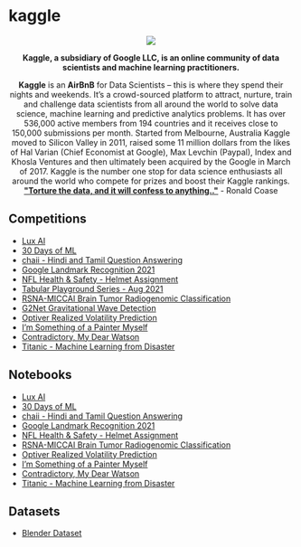 # kaggle
<p align="center"> 
<img src="https://user-images.githubusercontent.com/59575502/130084501-3e4cdce8-d16a-42ca-91ba-9bb8a58be021.png">
</p>
<p align="center">
<b>Kaggle, a subsidiary of Google LLC, is an online community of data scientists and machine learning practitioners.</b>
</p>
<p align="center">
<es><strong>Kaggle</strong></es> is an <es><strong>AirBnB</strong></es> for Data Scientists – this is where they spend their nights and weekends. It’s a crowd-sourced platform to attract, nurture, train and challenge data scientists from all around the world to solve data science, machine learning and predictive analytics problems. It has over 536,000 active members from 194 countries and it receives close to 150,000 submissions per month. Started from Melbourne, Australia Kaggle moved to Silicon Valley in 2011, raised some 11 million dollars from the likes of Hal Varian (Chief Economist at Google), Max Levchin (Paypal), Index and Khosla Ventures and then ultimately been acquired by the Google in March of 2017. Kaggle is the number one stop for data science enthusiasts all around the world who compete for prizes and boost their Kaggle rankings.</br><es><strong><a href = "https://www.kaggle.com/">"Torture the data, and it will confess to anything.."</a></strong></es> - Ronald Coase
</p>

## Competitions
- [Lux AI](https://www.kaggle.com/c/lux-ai-2021)
- [30 Days of ML](https://www.kaggle.com/c/30-days-of-ml)
- [chaii - Hindi and Tamil Question Answering](https://www.kaggle.com/c/chaii-hindi-and-tamil-question-answering)
- [Google Landmark Recognition 2021](https://www.kaggle.com/c/landmark-recognition-2021)
- [NFL Health & Safety - Helmet Assignment](https://www.kaggle.com/c/nfl-health-and-safety-helmet-assignment)
- [Tabular Playground Series - Aug 2021](https://www.kaggle.com/c/tabular-playground-series-aug-2021)
- [RSNA-MICCAI Brain Tumor Radiogenomic Classification](https://www.kaggle.com/c/rsna-miccai-brain-tumor-radiogenomic-classification)
- [G2Net Gravitational Wave Detection](https://www.kaggle.com/c/g2net-gravitational-wave-detection)
- [Optiver Realized Volatility Prediction](https://www.kaggle.com/c/optiver-realized-volatility-prediction)
- [I’m Something of a Painter Myself](https://www.kaggle.com/c/gan-getting-started)
- [Contradictory, My Dear Watson](https://www.kaggle.com/c/contradictory-my-dear-watson)
- [Titanic - Machine Learning from Disaster](https://www.kaggle.com/c/titanic)
## Notebooks
- [Lux AI](https://www.kaggle.com/victorsullivan/lux-ai?scriptVersionId=72252339)
- [30 Days of ML](https://www.kaggle.com/victorsullivan/30-days-of-ml-v1?scriptVersionId=72234326)
- [chaii - Hindi and Tamil Question Answering](https://www.kaggle.com/victorsullivan/chaii?scriptVersionId=72263540)
- [Google Landmark Recognition 2021](https://www.kaggle.com/victorsullivan/google-landmark-recognition?scriptVersionId=72390842)
- [NFL Health & Safety - Helmet Assignment](https://www.kaggle.com/victorsullivan/nfl-health-safety-helmet-assignment?scriptVersionId=72349856)
- [RSNA-MICCAI Brain Tumor Radiogenomic Classification](https://www.kaggle.com/victorsullivan/rsna-miccai-bt?scriptVersionId=72361815)
- [Optiver Realized Volatility Prediction](https://www.kaggle.com/victorsullivan/optiver-realized-volatility-prediction?scriptVersionId=72341794)
- [I’m Something of a Painter Myself](https://www.kaggle.com/victorsullivan/i-m-something-of-a-painter-myself?scriptVersionId=72253496)
- [Contradictory, My Dear Watson](https://www.kaggle.com/victorsullivan/contradictory?scriptVersionId=72250756)
- [Titanic - Machine Learning from Disaster](https://www.kaggle.com/victorsullivan/titanic?scriptVersionId=69804101)
## Datasets
- [Blender Dataset](https://www.kaggle.com/victorsullivan/blender-dataset)
